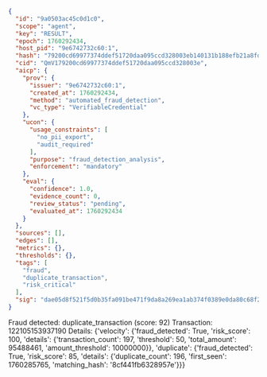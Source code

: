 ```json
{
  "id": "9a0503ac45c0d1c0",
  "scope": "agent",
  "key": "RESULT",
  "epoch": 1760292434,
  "host_pid": "9e6742732c60:1",
  "hash": "79200cd69977374ddef51720daa095ccd328003eb140131b188efb21a8fda2e4",
  "cid": "QmV179200cd69977374ddef51720daa095ccd328003e",
  "aicp": {
    "prov": {
      "issuer": "9e6742732c60:1",
      "created_at": 1760292434,
      "method": "automated_fraud_detection",
      "vc_type": "VerifiableCredential"
    },
    "ucon": {
      "usage_constraints": [
        "no_pii_export",
        "audit_required"
      ],
      "purpose": "fraud_detection_analysis",
      "enforcement": "mandatory"
    },
    "eval": {
      "confidence": 1.0,
      "evidence_count": 0,
      "review_status": "pending",
      "evaluated_at": 1760292434
    }
  },
  "sources": [],
  "edges": [],
  "metrics": {},
  "thresholds": {},
  "tags": [
    "fraud",
    "duplicate_transaction",
    "risk_critical"
  ],
  "sig": "dae05d8f521f5d0b35fa091be471f9da8a269ea1ab374f0389e0da80c68f2191"
}
```

Fraud detected: duplicate_transaction (score: 92)
Transaction: 122105153937190
Details: {'velocity': {'fraud_detected': True, 'risk_score': 100, 'details': {'transaction_count': 197, 'threshold': 50, 'total_amount': 95488461, 'amount_threshold': 10000000}}, 'duplicate': {'fraud_detected': True, 'risk_score': 85, 'details': {'duplicate_count': 196, 'first_seen': 1760285765, 'matching_hash': '8cf441fb6328957e'}}}